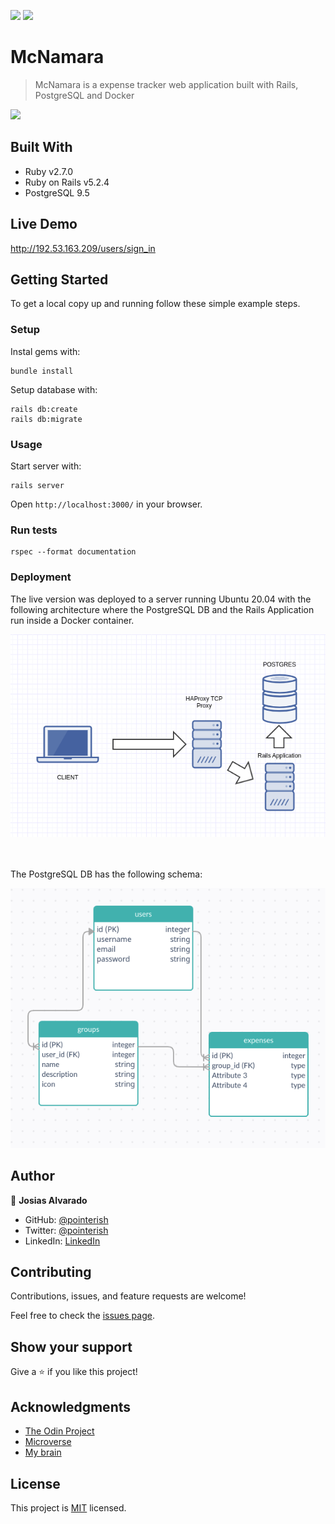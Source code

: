 ![](https://img.shields.io/badge/RoR-red)
![](https://img.shields.io/badge/SASS-blue)

# McNamara

> McNamara is a expense tracker web application built with Rails, PostgreSQL and Docker

<p style="center"><img src="./docs/ror-social-scaffold.png"></p>

## Built With

- Ruby v2.7.0
- Ruby on Rails v5.2.4
- PostgreSQL 9.5

## Live Demo

http://192.53.163.209/users/sign_in

## Getting Started

To get a local copy up and running follow these simple example steps.


### Setup

Instal gems with:

```
bundle install
```

Setup database with:

```
rails db:create
rails db:migrate
```

### Usage

Start server with:

```
rails server
```

Open `http://localhost:3000/` in your browser.

### Run tests

```
rspec --format documentation
```

### Deployment

The live version was deployed to a server running Ubuntu 20.04 with the following architecture where the PostgreSQL DB and the Rails Application run inside a Docker container.

<img src="./docs/architecture.png">

<br/><br/>
The PostgreSQL DB has the following schema:

<img src="./docs/erd.png">


## Author

👤 **Josias Alvarado**

- GitHub: [@pointerish](https://github.com/pointerish)
- Twitter: [@pointerish](https://twitter.com/pointerish)
- LinkedIn: [LinkedIn](https://www.linkedin.com/in/josias-alvarado/)

## Contributing

Contributions, issues, and feature requests are welcome!

Feel free to check the [issues page](https://github.com/pointerish/ror-social-scaffold/issues).

## Show your support

Give a ⭐️ if you like this project!

## Acknowledgments

- [The Odin Project](https://www.theodinproject.com/)
- [Microverse](https://microverse.org)
- [My brain](https://josias-alvarado.me)

## License

This project is [MIT](LICENSE) licensed.
